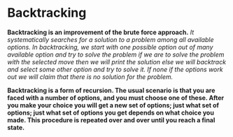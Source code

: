 # Backtracking 

**Backtracking is an improvement of the brute force approach.**
*It systematically searches for a solution to a problem among all available options. In backtracking, we start with one possible option out of many available option and try to solve the problem if we are to solve the problem with the selected move then we will print the solution else we will backtrack and select some other option and try to solve it. If none if the options work out we will claim that there is no solution for the problem.*

**Backtracking is a form of recursion. The usual scenario is that you are faced with a number of options, and you must choose one of these. After you make your choice you will get a new set of options; just what set of options; just what set of options you get depends on what choice you made. This procedure is repeated over and over until you reach a final state.**

